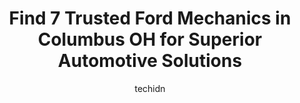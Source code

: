 ---
layout: ampstory
image: https://images.unsplash.com/photo-1618157176697-1bdb104f2896?ixlib=rb-4.0.3&ixid=MnwxMjA3fDB8MHxwaG90by1wYWdlfHx8fGVufDB8fHx8&auto=format&fit=crop&w=640&h=853&q=80
author: techidn
featured: false
description: When it comes to finding reliable automotive experts in Columbus OH, USA, look no further than the 7 best Ford Mechanic in the area. With their exceptional skills and dedication to providing
title: Find 7 Trusted Ford Mechanics in Columbus OH for Superior Automotive Solutions
cover:
   title: Find 7 Trusted Ford Mechanics in Columbus OH for Superior Automotive Solutions
   subtitle: Rickpate
   background: https://images.unsplash.com/photo-1618157176697-1bdb104f2896?ixlib=rb-4.0.3&ixid=MnwxMjA3fDB8MHxwaG90by1wYWdlfHx8fGVufDB8fHx8&auto=format&fit=crop&w=640&h=853&q=80

pages: 
 - layout: thirds
   top: <h1>#1 Krieger Ford</h1>
   bottom: "<p>My son and I worked with Chris who made our car buying experience easy and efficient, I called Chris that morning about a mustang and we were able to quickly work out a d</p>"
   background: https://www.knot35.com/toplist/wp-content/uploads/2023/06/best-ford-mechanic-1-in-columbus-oh-1685836345.jpeg
   backgroundblur: true
 - layout: thirds
   top: <h1>#2 Germain Ford of Columbus</h1>
   bottom: "<p>7250 Sawmill Rd, Columbus, OH 43235, United States</p>"
   background: https://www.knot35.com/toplist/wp-content/uploads/2023/06/best-ford-mechanic-2-in-columbus-oh-1685836345.jpeg
   cta:
      link: https://www.knot35.com/toplist/find-7-trusted-ford-mechanics-in-columbus-oh-for-superior-automotive-solutions/
      text: Find 7 Trusted Ford Mechanics in Columbus OH for Superior Automotive Solutions
 - layout: thirds
   top: <h1>#3 Valley Ford of Columbus</h1>
   bottom: "<p>5575 Keim Cir, Columbus, OH 43228, United States</p>"
   background: https://www.knot35.com/toplist/wp-content/uploads/2023/06/best-ford-mechanic-3-in-columbus-oh-1685836346.png
   cta:
      link: https://www.knot35.com/toplist/find-7-trusted-ford-mechanics-in-columbus-oh-for-superior-automotive-solutions/
      text: Find 7 Trusted Ford Mechanics in Columbus OH for Superior Automotive Solutions
 - layout: thirds
   top: <h1>#4 Germain Ford Service</h1>
   bottom: "<p>7250 Sawmill Rd, Columbus, OH 43235, United States</p>"
   background: https://images.unsplash.com/photo-1546497974-b213c9efb599?ixlib=rb-4.0.3&ixid=MnwxMjA3fDB8MHxwaG90by1wYWdlfHx8fGVufDB8fHx8&auto=format&fit=crop&w=640&h=853&q=80
   cta:
      link: https://www.knot35.com/toplist/find-7-trusted-ford-mechanics-in-columbus-oh-for-superior-automotive-solutions/
      text: Find 7 Trusted Ford Mechanics in Columbus OH for Superior Automotive Solutions
 - layout: thirds
   top: <h1>#5 Evans Automotive</h1>
   bottom: "<p>3440 Morse Rd, Columbus, OH 43231, United States</p>"
   background: https://images.unsplash.com/photo-1561679660-d00ee1e0dc8e?ixlib=rb-4.0.3&ixid=MnwxMjA3fDB8MHxwaG90by1wYWdlfHx8fGVufDB8fHx8&auto=format&fit=crop&w=640&h=853&q=80
   cta:
      link: https://www.knot35.com/toplist/find-7-trusted-ford-mechanics-in-columbus-oh-for-superior-automotive-solutions/
      text: Find 7 Trusted Ford Mechanics in Columbus OH for Superior Automotive Solutions
 - layout: thirds
   top: <h1>#6 Campus Auto Service</h1>
   bottom: "<p>2354 Wood Ave, Columbus, OH 43221, United States</p>"
   background: https://images.unsplash.com/photo-1510906594845-bc082582c8cc?ixlib=rb-4.0.3&ixid=MnwxMjA3fDB8MHxwaG90by1wYWdlfHx8fGVufDB8fHx8&auto=format&fit=crop&w=640&h=853&q=80
   cta:
      link: https://www.knot35.com/toplist/find-7-trusted-ford-mechanics-in-columbus-oh-for-superior-automotive-solutions/
      text: Find 7 Trusted Ford Mechanics in Columbus OH for Superior Automotive Solutions
 - layout: thirds
   top: <h1>#7 Krieger Ford - Parts and Service Department</h1>
   bottom: "<p>1800 Morse Rd, Columbus, OH 43229, United States</p>"
   background: https://images.unsplash.com/photo-1608411404720-c8f0417bcdba?ixlib=rb-4.0.3&ixid=MnwxMjA3fDB8MHxwaG90by1wYWdlfHx8fGVufDB8fHx8&auto=format&fit=crop&w=640&h=853&q=80
   cta:
      link: https://www.knot35.com/toplist/find-7-trusted-ford-mechanics-in-columbus-oh-for-superior-automotive-solutions/
      text: Find 7 Trusted Ford Mechanics in Columbus OH for Superior Automotive Solutions
 - layout: thirds
   middle: Continue reading...
   background: https://images.unsplash.com/photo-1553949345-eb786bb3f7ba?ixlib=rb-4.0.3&ixid=MnwxMjA3fDB8MHxwaG90by1wYWdlfHx8fGVufDB8fHx8&auto=format&fit=crop&w=640&h=853&q=80
   cta:
      link: https://www.knot35.com/toplist/find-7-trusted-ford-mechanics-in-columbus-oh-for-superior-automotive-solutions/
      text: Find 7 Trusted Ford Mechanics in Columbus OH for Superior Automotive Solutions
      
---